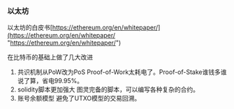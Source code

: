 ### 以太坊
以太坊的白皮书[https://ethereum.org/en/whitepaper/](https://ethereum.org/en/whitepaper/ "https://ethereum.org/en/whitepaper/")

在比特币的基础上做了几大改进

1. 共识机制从PoW改为PoS
   Proof-of-Work太耗电了。Proof-of-Stake谁钱多谁说了算，省电99.95%。
1. solidity脚本更加强大
   图灵完备的脚本，可以编写各种复杂的合约。
1. 账号余额模型
   避免了UTXO模型的交易回溯。
